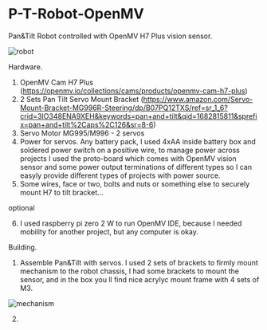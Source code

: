 # P-T-Robot-OpenMV

Pan&amp;Tilt Robot controlled with OpenMV H7 Plus vision sensor.

![robot](https://user-images.githubusercontent.com/13249938/235330100-1800695d-1031-4973-a6c4-851a631070e4.jpg)


Hardware.

1. OpenMV Cam H7 Plus (https://openmv.io/collections/cams/products/openmv-cam-h7-plus)
2. 2 Sets Pan Tilt Servo Mount Bracket (https://www.amazon.com/Servo-Mount-Bracket-MG996R-Steering/dp/B07PQ12TXS/ref=sr_1_6?crid=3IO348ENA9XEH&keywords=pan+and+tilt&qid=1682815811&sprefix=pan+and+tilt%2Caps%2C126&sr=8-6)
3. Servo Motor MG995/M996 - 2 servos
4. Power for servos. Any battery pack, I used 4xAA inside battery box and soldered power switch on a positive wire, to manage power across projects I used the proto-board which comes with OpenMV vision sensor and some power output terminations of different types so I can easyly provide different types of projects with power source.  
5. Some wires, face or two, bolts and nuts or something else to securely mount H7 to tilt bracket...

optional

6. I used raspberry pi zero 2 W to run OpenMV IDE, because I needed mobility for another project, but any computer is okay. 

Building.

1. Assemble Pan&Tilt with servos. I used 2 sets of brackets to firmly mount mechanism to the robot chassis, I had some brackets to mount the sensor, and in the box you ll find nice acrylyc mount frame with 4 sets of M3.

![mechanism](https://user-images.githubusercontent.com/13249938/235331658-efc232cf-7627-4f4b-8141-418e33385b6b.jpg)

2. 
